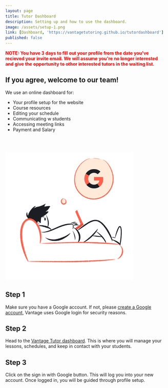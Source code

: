 ```yaml
---
layout: page
title: Tutor Dashboard
description: Setting up and how to use the dashboard.
image: /assets/setup-1.png
link: [Dashboard, 'https://vantagetutoring.github.io/tutordashboard']
published: false
---
```


<p style='color:red'><b>NOTE: You have 3 days to fill out your profile from the date you've recieved your invite email. We will assume you're no longer interested and give the opportunity to other interested tutors in the waiting list.</b></p>

## If you agree, welcome to our team!

We use an online dashboard for:
- Your profile setup for the website
- Course resources
- Editing your schedule
- Communicating w students
- Accessing meeting links
- Payment and Salary


<br><br>

<div class='flex'>
    <img src='/assets/setup-2.png'>
    <div style='width:500px;'>
        <h2>Step 1</h2>
        <p>Make sure you have a Google account. If not, please <a href='https://accounts.google.com/signup/v2/webcreateaccount?flowName=GlifWebSignIn&flowEntry=SignUp'>create a Google account</a>, Vantage uses Google login for security reasons.</p>
        <h2>Step 2</h2>
        <p>Head to the <a href="https://vantagetutoring.github.io/tutordashboard" target="_blank">Vantage Tutor dashboard</a>. This is where you will manage your lessons, schedules, and keep in contact with your students.</p>
        <h2>Step 3</h2>
        <p>Click on the sign in with Google button. This will log you into your new account. Once logged in, you will be guided through profile setup.</p>
    </div>
</div>